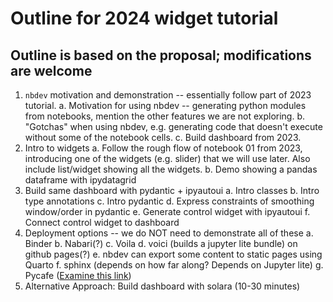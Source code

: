 # Outline for 2024 widget tutorial

## Outline is based on the proposal; modifications are welcome

1. `nbdev` motivation and demonstration -- essentially follow part of 2023 tutorial.
    a. Motivation for using nbdev -- generating python modules from notebooks, mention the other features we are not exploring.
    b. "Gotchas"  when using nbdev, e.g. generating code that doesn't execute without some of the notebook cells.
    c. Build dashboard from 2023.
2. Intro to widgets
    a. Follow the rough flow of notebook 01 from 2023, introducing one of the widgets (e.g. slider) that we will use later. Also include list/widget showing all the widgets.
    b. Demo showing a pandas dataframe with ipydatagrid
3. Build same dashboard with pydantic + ipyautoui
    a. Intro classes
    b. Intro type annotations
    c. Intro pydantic
    d. Express constraints of smoothing window/order in pydantic
    e. Generate control widget with ipyautoui
    f. Connect control widget to dashboard
4. Deployment options -- we do NOT need to demonstrate all of these
    a. Binder 
    b. Nabari(?)
    c. Voila
    d. voici (builds a jupyter lite bundle) on github pages(?)
    e. nbdev can export some content to static pages using Quarto
    f. sphinx (depends on how far along? Depends on Jupyter lite)
    g. Pycafe ([Examine this link](https://py.cafe/maartenbreddels/ipyvolume-3d-vector-field))
6. Alternative Approach: Build dashboard with solara (10-30 minutes)
